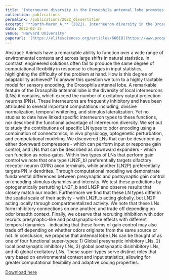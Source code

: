 ```yaml
---
title: "Interneuron diversity in the Drosophila antennal lobe promotes computational flexibility and adaptive coding properties"
collection: publications
permalink: /publications/2022_dissertation
excerpt: '**Barth-Maron A.** (2022). Interneuron diversity in the Drosophila antennal lobe promotes computational flexibility and adaptive coding properties. Harvard University,  2022. 29209804.'
date: 2022-02-15
venue: 'Harvard University'
paperurl: '[https://elifesciences.org/articles/66018](https://www.proquest.com/openview/92caf2aa714178cfa8de1d7b2ca9659b/1?pq-origsite=gscholar&cbl=18750&diss=y)'
---
```


Abstract: Animals have a remarkable ability to function over a wide range of environmental contexts and across large shifts in natural statistics. In contrast, engineered solutions often fail to produce the same degree of computational flexibility in response to changes in input statistics, highlighting the difficulty of the problem at hand. How is this degree of adaptability achieved? To answer this question we turn to a highly tractable model for sensory encoding, the Drosophila antennal lobe. A remarkable feature of the Drosophila antennal lobe is the diversity of local interneurons (LNs) it contains, which exceed the number of excitatory output projection neurons (PNs). These interneurons are frequently inhibitory and have been attributed to several important computations including, divisive normalization, temporal whitening, and stimulus lateralization. Yet no studies to date have linked specific interneuron types to these functions, nor described the functional advantage of interneuron diversity. We set out to study the contributions of specific LN types to odor encoding using a combination of connectomics, in vivo physiology, optogenetic perturbation, and computational modeling. We discovered LNs that can be described as either downward compressors - which can perform input or response gain control, and LNs that can be described as downward expanders - which can function as noise-gates. Within two types of LNs that perform gain control we note that one type (LN2F_b) preferentially targets olfactory receptor neuron (ORN) axon terminals, while another (LN2P) preferentially targets PN iv dendrites. Through computational modeling we demonstrate fundamental differences between presynaptic and postsynaptic gain control on encoding stimulus dynamics and intensity. We test these predictions by optogenetically perturbing LN2F_b and LN2P and observe results that closely match our model. Furthermore we find that these LN types differ in the spatial scale of their activity - with LN2F_b acting globally, but LN2P acting locally through compartmentalized activity. We note that these LNs form inhibitory connections on one another, and trade off depending on odor breadth context. Finally, we observe that recruiting inhibition with odor recruits presynaptic-like and postsynaptic-like effects with different temporal dynamics - indicating that these forms of gain control may also trade off depending on whether odors originate from the same source or not. In conclusion, we propose that antennal lobe LNs can be thought of as one of four functional super-types: 1) Global presynaptic inhibitory LNs, 2) local postsynaptic inhibitory LNs, 3) global postsynaptic disinhibitory LNs, and 4) global excitatory LNs. These super-types serve distinct roles that vary based on environmental context and input statistics, allowing for greater computational flexibility and adaptive coding properties.

[Download here]([https://elifesciences.org/articles/66018](https://www.proquest.com/openview/92caf2aa714178cfa8de1d7b2ca9659b/1?pq-origsite=gscholar&cbl=18750&diss=y)https://www.proquest.com/openview/92caf2aa714178cfa8de1d7b2ca9659b/1?pq-origsite=gscholar&cbl=18750&diss=y)
